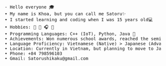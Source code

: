 <pre>
- Hello everyone 🎓
• My name is Khoa, but you can call me Satoru✨
• I started learning and coding when I was 15 years old💻
• Hobbies: 🎨 🎹 🎧 🔭
• Programming Languages: C++ (IoT), Python, Java 🎯
• Achievements: Won numerous school awards, reached the semifinals of programming competitions several times🏅
• Language Proficiency: Vietnamese (Native) > Japanese (Advanced) > English (Intermediate) > Chinese (Basic) 📒
• Location: Currently in Vietnam, but planning to move to Japan for studies soon 🗻
• Phone: +84 798596103  
• Gmail: Satorushikaku@gmail.com
</pre>
